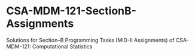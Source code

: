 # CSA-MDM-121-SectionB-Assignments
Solutions for Section–B Programming Tasks (MID-II Assignments) of CSA-MDM-121: Computational Statistics
